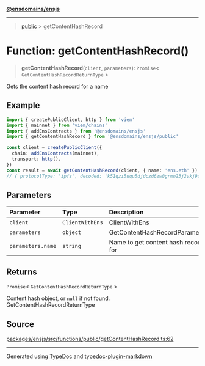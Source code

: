 [**@ensdomains/ensjs**](../README.md)

---

> [public](README.md) > getContentHashRecord

# Function: getContentHashRecord()

> **getContentHashRecord**(`client`, `parameters`): `Promise`\< `GetContentHashRecordReturnType` \>

Gets the content hash record for a name

## Example

```ts
import { createPublicClient, http } from 'viem'
import { mainnet } from 'viem/chains'
import { addEnsContracts } from '@ensdomains/ensjs'
import { getContentHashRecord } from '@ensdomains/ensjs/public'

const client = createPublicClient({
  chain: addEnsContracts(mainnet),
  transport: http(),
})
const result = await getContentHashRecord(client, { name: 'ens.eth' })
// { protocolType: 'ipfs', decoded: 'k51qzi5uqu5djdczd6zw0grmo23j2vkj9uzvujencg15s5rlkq0ss4ivll8wqw' }
```

## Parameters

| Parameter         | Type            | Description                         |
| :---------------- | :-------------- | :---------------------------------- |
| `client`          | `ClientWithEns` | ClientWithEns                       |
| `parameters`      | `object`        | GetContentHashRecordParameters      |
| `parameters.name` | `string`        | Name to get content hash record for |

## Returns

`Promise`\< `GetContentHashRecordReturnType` \>

Content hash object, or `null` if not found. GetContentHashRecordReturnType

## Source

[packages/ensjs/src/functions/public/getContentHashRecord.ts:62](https://github.com/ensdomains/ensjs-v3/blob/62fd2c82/packages/ensjs/src/functions/public/getContentHashRecord.ts#L62)

---

Generated using [TypeDoc](https://typedoc.org/) and [typedoc-plugin-markdown](https://www.npmjs.com/package/typedoc-plugin-markdown)
